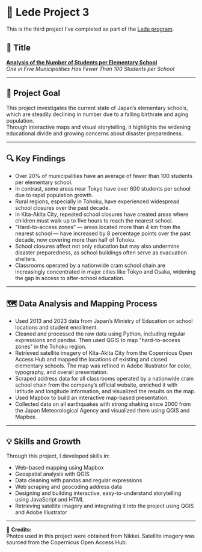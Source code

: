 # 🏫 Lede Project 3

This is the third project I’ve completed as part of the [Lede program](https://ledeprogram.com/).

## 📌 Title

**[Analysis of the Number of Students per Elementary School](https://yuta-uebayashi.github.io/Lede-Project3/)**  
_One in Five Municipalities Has Fewer Than 100 Students per School_

---

## 🎯 Project Goal

This project investigates the current state of Japan’s elementary schools, which are steadily declining in number due to a falling birthrate and aging population.  
Through interactive maps and visual storytelling, it highlights the widening educational divide and growing concerns about disaster preparedness.

---

## 🔍 Key Findings

- Over 20% of municipalities have an average of fewer than 100 students per elementary school.
- In contrast, some areas near Tokyo have over 600 students per school due to rapid population growth.
- Rural regions, especially in Tohoku, have experienced widespread school closures over the past decade.
- In Kita-Akita City, repeated school closures have created areas where children must walk up to five hours to reach the nearest school.
- "Hard-to-access zones" — areas located more than 4 km from the nearest school — have increased by 8 percentage points over the past decade, now covering more than half of Tohoku.
- School closures affect not only education but may also undermine disaster preparedness, as school buildings often serve as evacuation shelters.
- Classrooms operated by a nationwide cram school chain are increasingly concentrated in major cities like Tokyo and Osaka, widening the gap in access to after-school education.

---

## 🗺️ Data Analysis and Mapping Process

- Used 2013 and 2023 data from Japan’s Ministry of Education on school locations and student enrollment.
- Cleaned and processed the raw data using Python, including regular expressions and pandas. Then used QGIS to map "hard-to-access zones" in the Tohoku region.
- Retrieved satellite imagery of Kita-Akita City from the Copernicus Open Access Hub and mapped the locations of existing and closed elementary schools. The map was refined in Adobe Illustrator for color, typography, and overall presentation.
- Scraped address data for all classrooms operated by a nationwide cram school chain from the company’s official website, enriched it with latitude and longitude information, and visualized the results on the map.
- Used Mapbox to build an interactive map-based presentation.
- Collected data on all earthquakes with strong shaking since 2000 from the Japan Meteorological Agency and visualized them using QGIS and Mapbox.

---

## 💡 Skills and Growth

Through this project, I developed skills in:

- Web-based mapping using Mapbox  
- Geospatial analysis with QGIS  
- Data cleaning with pandas and regular expressions  
- Web scraping and geocoding address data  
- Designing and building interactive, easy-to-understand storytelling using JavaScript and HTML  
- Retrieving satellite imagery and integrating it into the project using QGIS and Adobe Illustrator  

---

📸 **Credits:**  
Photos used in this project were obtained from Nikkei. Satellite imagery was sourced from the Copernicus Open Access Hub.